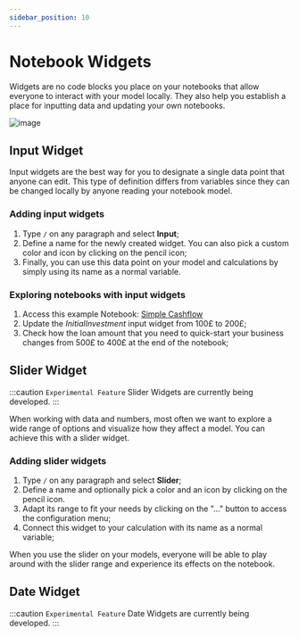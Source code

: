 ```yaml
---
sidebar_position: 10
---
```


# Notebook Widgets

Widgets are no code blocks you place on your notebooks that allow everyone to interact with your model locally. They also help you establish a place for inputting data and updating your own notebooks.

![image](https://user-images.githubusercontent.com/12210180/169853064-46c2603a-36b7-4b51-900f-eccb788a5210.png)

## Input Widget

Input widgets are the best way for you to designate a single data point that anyone can edit. This type of definition differs from variables since they can be changed locally by anyone reading your notebook model.

### Adding input widgets

1. Type `/` on any paragraph and select **Input**;
2. Define a name for the newly created widget. You can also pick a custom color and icon by clicking on the pencil icon;
3. Finally, you can use this data point on your model and calculations by simply using its name as a normal variable.

### Exploring notebooks with input widgets

1. Access this example Notebook: [Simple Cashflow](https://alpha.decipad.com/n/Simple-Cashflow%3Ak1Zw0l2QmvbU5DIJ_XWxu?secret=vgzyDwDdJhTNN1SccetIe)
2. Update the _InitialInvestment_ input widget from 100£ to 200£;
3. Check how the loan amount that you need to quick-start your business changes from 500£ to 400£ at the end of the notebook;

## Slider Widget

:::caution `Experimental Feature`
Slider Widgets are currently being developed.
:::

When working with data and numbers, most often we want to explore a wide range of options and visualize how they affect a model. You can achieve this with a slider widget.

### Adding slider widgets

1. Type `/` on any paragraph and select **Slider**;
2. Define a name and optionally pick a color and an icon by clicking on the pencil icon.
3. Adapt its range to fit your needs by clicking on the "..." button to access the configuration menu;
4. Connect this widget to your calculation with its name as a normal variable;

When you use the slider on your models, everyone will be able to play around with the slider range and experience its effects on the notebook.

## Date Widget

:::caution `Experimental Feature`
Date Widgets are currently being developed.
:::
